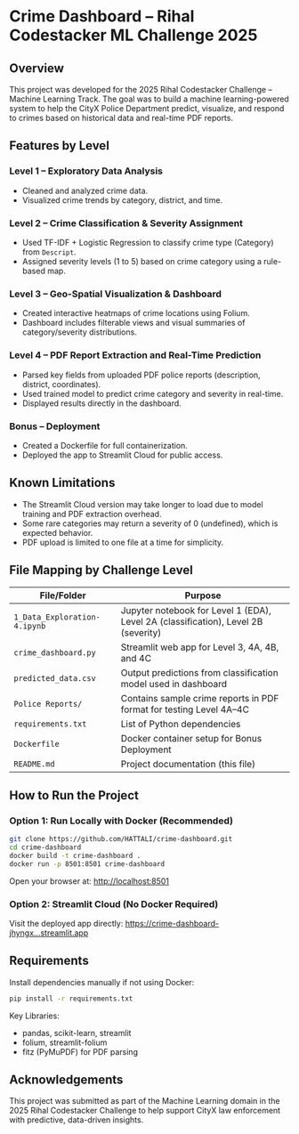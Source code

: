 # Crime Dashboard – Rihal Codestacker ML Challenge 2025

## Overview
This project was developed for the 2025 Rihal Codestacker Challenge – Machine Learning Track. The goal was to build a machine learning-powered system to help the CityX Police Department predict, visualize, and respond to crimes based on historical data and real-time PDF reports.

## Features by Level

### Level 1 – Exploratory Data Analysis
- Cleaned and analyzed crime data.
- Visualized crime trends by category, district, and time.

### Level 2 – Crime Classification & Severity Assignment
- Used TF-IDF + Logistic Regression to classify crime type (Category) from `Descript`.
- Assigned severity levels (1 to 5) based on crime category using a rule-based map.

### Level 3 – Geo-Spatial Visualization & Dashboard
- Created interactive heatmaps of crime locations using Folium.
- Dashboard includes filterable views and visual summaries of category/severity distributions.

### Level 4 – PDF Report Extraction and Real-Time Prediction
- Parsed key fields from uploaded PDF police reports (description, district, coordinates).
- Used trained model to predict crime category and severity in real-time.
- Displayed results directly in the dashboard.

### Bonus – Deployment
- Created a Dockerfile for full containerization.
- Deployed the app to Streamlit Cloud for public access.

## Known Limitations
- The Streamlit Cloud version may take longer to load due to model training and PDF extraction overhead.
- Some rare categories may return a severity of 0 (undefined), which is expected behavior.
- PDF upload is limited to one file at a time for simplicity.

## File Mapping by Challenge Level
| File/Folder | Purpose |
|------------|---------|
| `1_Data_Exploration-4.ipynb` | Jupyter notebook for Level 1 (EDA), Level 2A (classification), Level 2B (severity) |
| `crime_dashboard.py` | Streamlit web app for Level 3, 4A, 4B, and 4C |
| `predicted_data.csv` | Output predictions from classification model used in dashboard |
| `Police Reports/` | Contains sample crime reports in PDF format for testing Level 4A–4C |
| `requirements.txt` | List of Python dependencies |
| `Dockerfile` | Docker container setup for Bonus Deployment |
| `README.md` | Project documentation (this file) |

## How to Run the Project

### Option 1: Run Locally with Docker (Recommended)
```bash
git clone https://github.com/HATTALI/crime-dashboard.git
cd crime-dashboard
docker build -t crime-dashboard .
docker run -p 8501:8501 crime-dashboard
```
Open your browser at: [http://localhost:8501](http://localhost:8501)

### Option 2: Streamlit Cloud (No Docker Required)
Visit the deployed app directly: [https://crime-dashboard-jhyngx...streamlit.app](https://crime-dashboard-jhyngx...streamlit.app)

## Requirements
Install dependencies manually if not using Docker:
```bash
pip install -r requirements.txt
```

Key Libraries:
- pandas, scikit-learn, streamlit
- folium, streamlit-folium
- fitz (PyMuPDF) for PDF parsing

## Acknowledgements
This project was submitted as part of the Machine Learning domain in the 2025 Rihal Codestacker Challenge to help support CityX law enforcement with predictive, data-driven insights.

